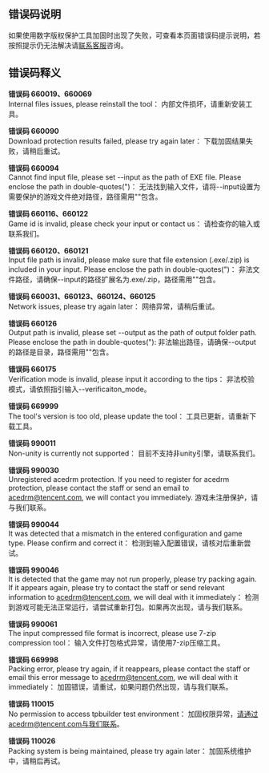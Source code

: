 ## 错误码说明

如果使用数字版权保护工具加固时出现了失败，可查看本页面错误码提示说明，若按照提示仍无法解决请<a href="https://admin.qidian.qq.com/template/blue/mp/menu/qr-code-jump.html?linkType=0&env=ol&kfuin=2852167644&fid=28&key=d81ab0145faf07ade8b35f63efae4464&cate=1&type=16&ftype=1&_type=wpa&qidian=true" target="_blank">联系客服</a>咨询。

## 错误码释义

**错误码 660019、660069**<br/>
Internal files issues, please reinstall the tool：
内部文件损坏，请重新安装工具。

**错误码 660090**<br/>
Download protection results failed, please try again later：
下载加固结果失败，请稍后重试。

**错误码 660094**<br/>
Cannot find input file, please set --input as the path of EXE file. Please enclose the path in double-quotes(")：
无法找到输入文件，请将--input设置为需要保护的游戏文件绝对路径，路径需用""包含。

**错误码 660116、660122**<br/>
Game id is invalid, please check your input or contact us：
请检查你的输入或联系我们。

**错误码 660120、660121**<br/>
Input file path is invalid, please make sure that file extension (.exe/.zip) is included in your input. Please enclose the path in double-quotes(")：
非法文件路径，请确保--input的路径扩展名为.exe/.zip，路径需用""包含。

**错误码 660031、660123、660124、660125**<br/>
Network issues, please try again later：
网络异常，请稍后重试。

**错误码 660126**<br/>
Output path is invalid, please set --output as the path of output folder path. Please enclose the path in double-quotes("):
非法输出路径，请确保--output的路径是目录，路径需用""包含。

**错误码 660175**<br/>
Verification mode is invalid, please input it according to the tips：
非法校验模式，请依照指引输入--verificaiton_mode。

**错误码 669999**<br/>
The tool's version is too old, please update the tool：
工具已更新，请重新下载工具。

**错误码 990011**<br/>
Non-unity is currently not supported：
目前不支持非unity引擎，请联系我们。

**错误码 990030**<br/>
Unregistered acedrm protection. If you need to register for acedrm protection, please contact the staff or send an email to acedrm@tencent.com, we will contact you immediately.
游戏未注册保护，请与我们联系。

**错误码 990044**<br/>
It was detected that a mismatch in the entered configuration and game type. Please confirm and correct it：
检测到输入配置错误，请核对后重新尝试。

**错误码 990046**<br/>
It is detected that the game may not run properly, please try packing again. If it appears again,
please try to contact the staff or send relevant information to acedrm@tencent.com, we will deal with it immediately：
检测到游戏可能无法正常运行，请尝试重新打包。如果再次出现，请与我们联系。

**错误码 990061**<br/>
The input compressed file format is incorrect, please use 7-zip compression tool：
输入文件打包格式异常，请使用7-zip压缩工具。

**错误码 669998**<br/>
Packing error, please try again, if it reappears,
please contact the staff or email this error message to acedrm@tencent.com, we will deal with it immediately：
加固错误，请重试，如果问题仍然出现，请与我们联系。

**错误码 110015**<br/>
No permission to access tpbuilder test environment：
加固权限异常，请通过acedrm@tencent.com与我们联系。

**错误码 110026**<br/>
Packing system is being maintained, please try again later：
加固系统维护中，请稍后再试。